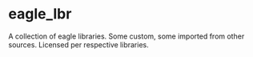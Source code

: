 eagle_lbr
=========

A collection of eagle libraries. Some custom, some imported from other sources.  Licensed per respective libraries.
